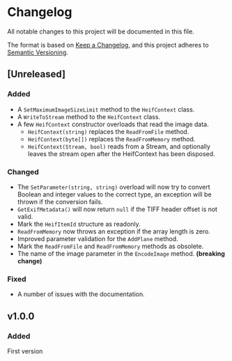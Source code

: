 # Changelog

All notable changes to this project will be documented in this file.

The format is based on [Keep a Changelog](https://keepachangelog.com/en/1.0.0/),
and this project adheres to [Semantic Versioning](https://semver.org/spec/v2.0.0.html).

## [Unreleased]

### Added

* A `SetMaximumImageSizeLimit` method to the `HeifContext` class.
* A `WriteToStream` method to the `HeifContext` class.
* A few `HeifContext` constructor overloads that read the image data.
  * `HeifContext(string)` replaces the `ReadFromFile` method.
  * `HeifContext(byte[])` replaces the `ReadFromMemory` method.
  * `HeifContext(Stream, bool)` reads from a Stream, and optionally leaves the stream open after the HeifContext has been disposed.

### Changed

* The `SetParameter(string, string)` overload will now try to convert Boolean and integer values to the correct type, an exception will be thrown if the conversion fails.
* `GetExifMetadata()` will now return `null` if the TIFF header offset is not valid.
* Mark the `HeifItemId` structure as readonly.
* `ReadFromMemory` now throws an exception if the array length is zero.
* Improved parameter validation for the `AddPlane` method.
* Mark the `ReadFromFile` and `ReadFromMemory` methods as obsolete.
* The name of the image parameter in the `EncodeImage` method. **(breaking change)**

### Fixed

* A number of issues with the documentation. 

## v1.0.0

### Added

First version

